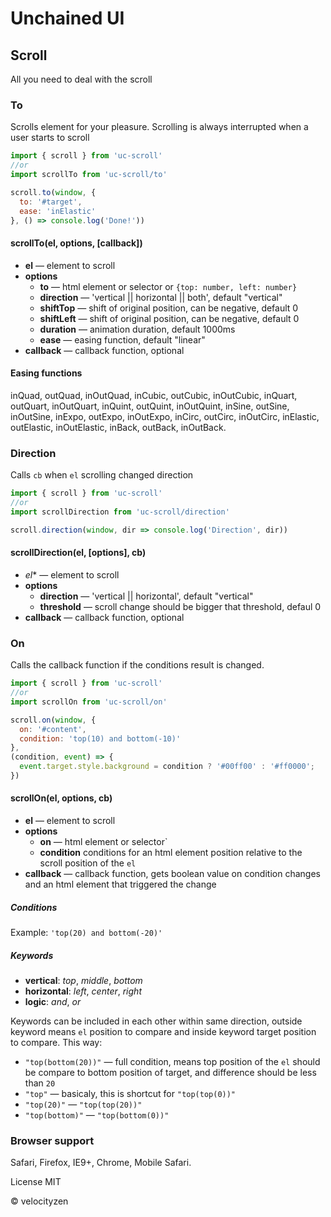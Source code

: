 # Unchained UI

## Scroll

All you need to deal with the scroll

### To

Scrolls element for your pleasure. Scrolling is always interrupted when a user starts to scroll

```js
import { scroll } from 'uc-scroll'
//or
import scrollTo from 'uc-scroll/to'

scroll.to(window, {
  to: '#target',
  ease: 'inElastic'
}, () => console.log('Done!'))

```
#### scrollTo(el, options, [callback])

* **el** — element to scroll
* **options**
  - **to** — html element or selector or `{top: number, left: number}`
  - **direction** — 'vertical || horizontal || both', default "vertical"
  -   **shiftTop** — shift of original position, can be negative, default 0
  -   **shiftLeft** — shift of original position, can be negative, default 0
  - **duration** — animation duration, default 1000ms
  - **ease** — easing function, default "linear"
* **callback** — callback function, optional

#### Easing functions
inQuad, outQuad, inOutQuad, inCubic, outCubic, inOutCubic, inQuart, outQuart, inOutQuart, inQuint, outQuint, inOutQuint, inSine, outSine, inOutSine, inExpo, outExpo, inOutExpo, inCirc, outCirc, inOutCirc, inElastic, outElastic, inOutElastic, inBack, outBack, inOutBack.

### Direction

Calls `cb` when `el` scrolling changed direction

```js
import { scroll } from 'uc-scroll'
//or
import scrollDirection from 'uc-scroll/direction'

scroll.direction(window, dir => console.log('Direction', dir))

```

#### scrollDirection(el, [options], cb)

* *el** — element to scroll
* **options**
  - **direction** — 'vertical || horizontal', default "vertical"
  - **threshold** — scroll change should be bigger that threshold, defaul 0
* **callback** — callback function, optional

### On

Calls the callback function if the conditions result is changed.

```js
import { scroll } from 'uc-scroll'
//or
import scrollOn from 'uc-scroll/on'

scroll.on(window, {
  on: '#content',
  condition: 'top(10) and bottom(-10)'
},
(condition, event) => {
  event.target.style.background = condition ? '#00ff00' : '#ff0000';
})
```

#### scrollOn(el, options, cb)

* **el** — element to scroll
* **options**
  - **on** — html element or selector`
  - **condition** conditions for an html element position relative to the scroll position of the `el`
* **callback** — callback function, gets boolean value on condition changes and an html element that triggered the change

##### Conditions
Example: `'top(20) and bottom(-20)'`

##### Keywords
*   **vertical**: _top_, _middle_, _bottom_
*   **horizontal**: _left_, _center_, _right_
*   **logic**:  _and_, _or_

Keywords can be included in each other within same direction, outside keyword means `el` position to compare and inside keyword target position to compare. This way:

* `"top(bottom(20))"` — full condition, means top position of the `el` should be compare to bottom position of target, and difference should be less than `20`
* `"top"` — basicaly, this is shortcut for `"top(top(0))"`
* `"top(20)"` — `"top(top(20))"`
* `"top(bottom)"` — `"top(bottom(0))"`

### Browser support

Safari, Firefox, IE9+, Chrome, Mobile Safari.

License MIT

© velocityzen
